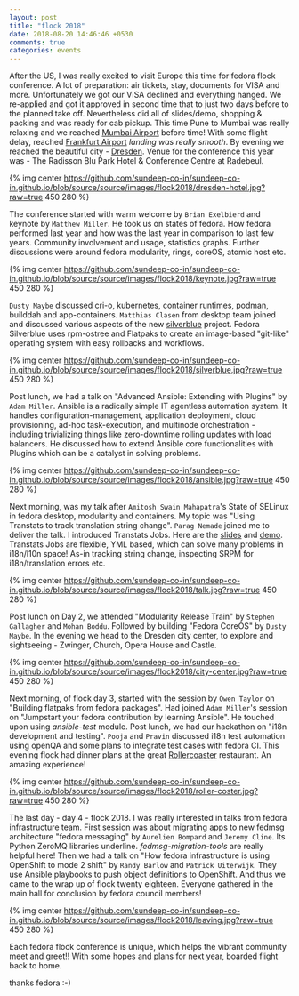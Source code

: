 ```yaml
---
layout: post
title: "flock 2018"
date: 2018-08-20 14:46:46 +0530
comments: true
categories: events
---
```


After the US, I was really excited to visit Europe this time for fedora flock conference. A lot of preparation: air tickets, stay, documents for VISA and more. Unfortunately we got our VISA declined and everything hanged. We re-applied and got it approved in second time that to just two days before to the planned take off. Nevertheless did all of slides/demo, shopping & packing and was ready for cab pickup. This time Pune to Mumbai was really relaxing and we reached [Mumbai Airport](https://csia.in/) before time! With some flight delay, reached [Frankfurt Airport](https://www.frankfurt-airport.com/en.html) *landing was really smooth*. By evening we reached the beautiful city - [Dresden](https://www.dresden-airport.de/). Venue for the conference this year was - The Radisson Blu Park Hotel & Conference Centre at Radebeul.

{% img center https://github.com/sundeep-co-in/sundeep-co-in.github.io/blob/source/source/images/flock2018/dresden-hotel.jpg?raw=true 450 280 %}

<!--more-->

The conference started with warm welcome by `Brian Exelbierd` and keynote by `Matthew Miller`. He took us on states of fedora. How fedora performed last year and how was the last year in comparison to last few years. Community involvement and usage, statistics graphs. Further discussions were around fedora modularity, rings, coreOS, atomic host etc.

{% img center https://github.com/sundeep-co-in/sundeep-co-in.github.io/blob/source/source/images/flock2018/keynote.jpg?raw=true 450 280 %}

`Dusty Maybe` discussed cri-o, kubernetes, container runtimes, podman, builddah and app-containers. `Matthias Clasen` from desktop team joined and discussed various aspects of the new [silverblue](https://teamsilverblue.org/) project. Fedora Silverblue uses rpm-ostree and Flatpaks to create an image-based "git-like" operating system with easy rollbacks and workflows.

{% img center https://github.com/sundeep-co-in/sundeep-co-in.github.io/blob/source/source/images/flock2018/silverblue.jpg?raw=true 450 280 %}

Post lunch, we had a talk on "Advanced Ansible: Extending with Plugins" by `Adam Miller`. Ansible is a radically simple IT agentless automation system. It handles configuration-management, application deployment, cloud provisioning, ad-hoc task-execution, and multinode orchestration - including trivializing things like zero-downtime rolling updates with load balancers. He discussed how to extend Ansible core functionalities with Plugins which can be a catalyst in solving problems.

{% img center https://github.com/sundeep-co-in/sundeep-co-in.github.io/blob/source/source/images/flock2018/ansible.jpg?raw=true 450 280 %}

Next morning, was my talk after `Amitosh Swain Mahapatra`'s State of SELinux in fedora desktop, modularity and containers. My topic was "Using Transtats to track translation string change". `Parag Nemade` joined me to deliver the talk. I introduced Transtats Jobs. Here are the [slides](https://speakerdeck.com/sundeep/using-transtats-to-track-translation-string-change) and [demo](https://www.youtube.com/watch?v=D1sHpxfxrk4). Transtats Jobs are flexible, YML based, which can solve many problems in i18n/l10n space! As-in tracking string change, inspecting SRPM for i18n/translation errors etc.

{% img center https://github.com/sundeep-co-in/sundeep-co-in.github.io/blob/source/source/images/flock2018/talk.jpg?raw=true 450 280 %}

Post lunch on Day 2, we attended "Modularity Release Train" by `Stephen Gallagher` and `Mohan Boddu`. Followed by building "Fedora CoreOS" by `Dusty Maybe`. In the evening we head to the Dresden city center, to explore and sightseeing - Zwinger, Church, Opera House and Castle. 

{% img center https://github.com/sundeep-co-in/sundeep-co-in.github.io/blob/source/source/images/flock2018/city-center.jpg?raw=true 450 280 %}

Next morning, of flock day 3, started with the session by `Owen Taylor` on "Building flatpaks from fedora packages". Had joined `Adam Miller`'s session on "Jumpstart your fedora contribution by learning Ansible". He touched upon using *ansible-test* module. Post lunch, we had our hackathon on "i18n development and testing". `Pooja` and `Pravin` discussed i18n test automation using openQA and some plans to integrate test cases with fedora CI. This evening flock had dinner plans at the great [Rollercoaster](http://www.rollercoasterrestaurant.com/en/) restaurant. An amazing experience!

{% img center https://github.com/sundeep-co-in/sundeep-co-in.github.io/blob/source/source/images/flock2018/roller-coster.jpg?raw=true 450 280 %}

The last day - day 4 - flock 2018. I was really interested in talks from fedora infrastructure team. First session was about migrating apps to new fedmsg architecture "fedora messaging" by `Aurelien Bompard` and `Jeremy Cline`. Its Python ZeroMQ libraries underline. *fedmsg-migration-tools* are really helpful here! Then we had a talk on "How fedora infrastructure is using OpenShift to mode 2 shift" by `Randy Barlow` and `Patrick Uiterwijk`. They use Ansible playbooks to push object definitions to OpenShift. And thus we came to the wrap up of flock twenty eighteen. Everyone gathered in the main hall for conclusion by fedora council members!  

{% img center https://github.com/sundeep-co-in/sundeep-co-in.github.io/blob/source/source/images/flock2018/leaving.jpg?raw=true 450 280 %}

Each fedora flock conference is unique, which helps the vibrant community meet and greet!!  With some hopes and plans for next year, boarded flight back to home.

thanks fedora :-)